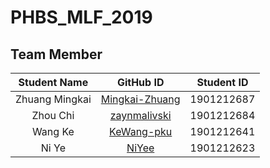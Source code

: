 # PHBS_MLF_2019

## Team Member

Student Name | GitHub ID | Student ID
:---------:  |:---------:|:---------:
Zhuang Mingkai| [Mingkai-Zhuang](github.com/Mingkai-Zhuang/PHBS_MLF_2019) |1901212687
Zhou Chi|[zaynmalivski](github.com/zaynmalivski/PHBS_MLF_2019) | 1901212684
Wang Ke|[KeWang-pku](KeWang-pku) | 1901212641
Ni Ye|[NiYee](NiYee) | 1901212623
